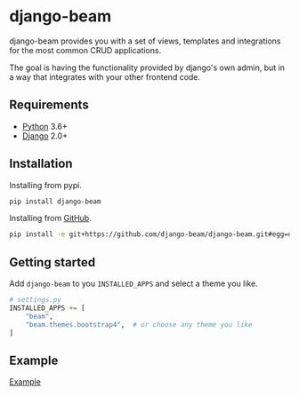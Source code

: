 # django-beam

django-beam provides you with a set of views, templates and integrations for the most common CRUD
applications. 

The goal is having the functionality provided by django's own admin, but in a way that integrates
with your other frontend code. 


## Requirements
* [Python](https://www.python.org/) 3.6+
* [Django](https://www.djangoproject.com/) 2.0+


## Installation
Installing from pypi.
```bash
pip install django-beam
```

Installing from [GitHub](https://github.com/django-beam/django-beam).
```bash
pip install -e git+https://github.com/django-beam/django-beam.git#egg=django-beam
```


## Getting started
Add `django-beam` to you `INSTALLED_APPS` and select a theme you like.
```python
# settings.py
INSTALLED_APPS += [
    "beam",
    "beam.themes.bootstrap4",  # or choose any theme you like
]
```

## Example
[Example](example.md#example)
